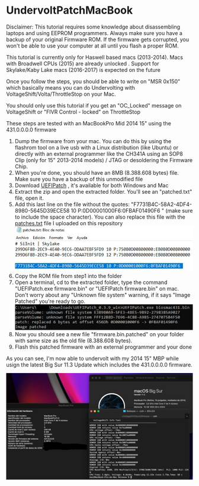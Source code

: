 # UndervoltPatchMacBook

Disclaimer: This tutorial requires some knowledge about disassembling laptops and using EEPROM programmers. Always make sure you have a backup of your original Firmware ROM. If the firmware gets corrupted, you won't be able to use your computer at all until you flash a proper ROM.

This tutorial is currently only for Haswell based macs (2013-2014). Macs with Broadwell CPUs (2015) are already unlocked . Support for Skylake/Kaby Lake macs (2016-2017) is expected on the future

Once you follow the steps, you should be able to write on "MSR 0x150" which basically means you can do Undervolting with VoltageShift/Volta/ThrottleStop on your Mac.

You should only use this tutorial if you get an "OC_Locked" message on VoltageShift or "FIVR Control - locked" on ThrottleStop

These steps are tested with an MacBookPro Mid 2014 15" using the 431.0.0.0.0 firmware

1. Dump the firmware from your mac. You can do this by using the flashrom tool on a live usb with a Linux distribution (like Ubuntu) or directly with an external programmer like the CH341A using an SOP8 Clip (only for 15" 2013-2014 models) / JTAG or desoldering the Firmware Chip.
2. When you're done, you should have an 8MB (8.388.608 bytes) file. Make sure you have a backup of this unmodified file
3. Download [UEFIPatch](https://github.com/LongSoft/UEFITool/releases/tag/0.21.5) , it's available for both Windows and Mac
4. Extract the zip and open the extracted folder. You'll see an "patched.txt" file, open it.
5. Add this last line on the file without the quotes: "F7731B4C-58A2-4DF4-8980-5645D39ECE58 10 P:0D00001000F6:0FBAF01490F6 " (make sure to include the space character). You can also replace this file with the [patches.txt](patches.txt) file I uploaded on this repository ![alt text](patches.jpg)
6. Copy the ROM file from step1 into the folder
7. Open a terminal, cd to the extracted folder, type the command "UEFIPatch.exe firmware.bin" or "UEFIPatch firmware.bin" on mac. Don't worry about any "Unknown file system" warning, if it says "Image Patched" you're ready to go. ![alt text](UEFIPatch.jpg)
8. Now you should see a new file "firmware.bin.patched" on your folder with same size as the old file (8.388.608 bytes).
9. Flash this patched firmware with an external programmer and your done

As you can see, I'm now able to undervolt with my 2014 15" MBP while usign the latest Big Sur 11.3 Update which includes the 431.0.0.0.0 firmware.

![alt text](Undervolt.jpg)
